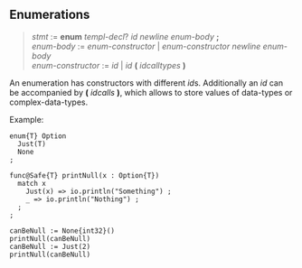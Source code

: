 ## Enumerations 

> *stmt* := **enum** *templ-decl*? *id* *newline* *enum-body* **;**\
> *enum-body* := *enum-constructor* | *enum-constructor* *newline* *enum-body*\
> *enum-constructor* := *id* | *id* **(** *idcalltypes* **)**

An enumeration has constructors with different *id*s. Additionally an *id*
can be accompanied by **(** *idcalls* **)**, which allows to store values
of data-types or complex-data-types.

Example:

```
enum{T} Option
  Just(T)
  None
;

func@Safe{T} printNull(x : Option{T})
  match x
    Just(x) => io.println("Something") ;
	_ => io.println("Nothing") ;
  ;
;

canBeNull := None{int32}()
printNull(canBeNull)
canBeNull := Just(2)
printNull(canBeNull)
```

